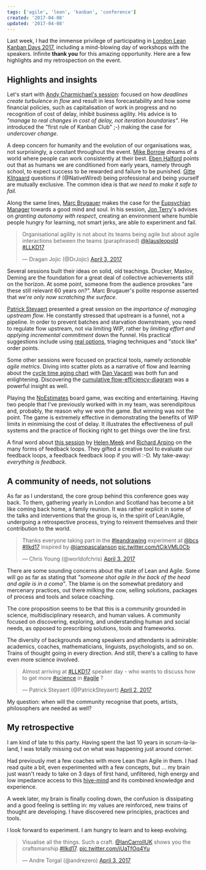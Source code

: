 ```yaml
---
tags: ['agile', 'lean', 'kanban', 'conference']
created: '2017-04-08'
updated: '2017-04-08'
---
```


Last week, I had the immense privilege of participating in [London Lean Kanban Days 2017](http://lanyrd.com/2017/llkd17/), including a mind-blowing day of workshops with the speakers. Infinite **thank you** for this amazing opportunity. Here are a few highlights and my retrospection on the event.

<!-- abstract -->

## Highlights and insights

Let's start with [Andy Charmichael's session](http://lanyrd.com/2017/llkd17/sfqrwh/): focused on how _deadlines create turbulence in flow_ and result in less forecastability and how some financial policies, such as capitalisation of work in progress and no recognition of cost of delay, inhibit business agility. His advice is to _"manage to real changes in cost of delay, not iteration boundaries"_. He introduced the "first rule of Kanban Club" ;-) making the case for _undercover change_.

A deep concern for humanity and the evolution of our organisations was, not surprisingly, a constant throughout the event. [Mike Borrow](https://twitter.com/asplake) dreams of a world where people can work consistently at their best. [Eben Halford](https://twitter.com/Ebstar) points out that as humans we are conditioned from early years, namely through school, to expect success to be rewarded and failure to be punished. [Gitte Klitgaard](https://twitter.com/NativeWired) questions if (@NativeWired) being professional and being yourself are mutually exclusive. The common idea is that _we need to make it safe to fail._

Along the same lines, [Marc Brugauer](https://twitter.com/somesheep) makes the case for the [Eupsychian Manager](https://vimeo.com/193227418) towards a good mind and soul. In his session, [Jon Terry](https://twitter.com/leankitjon)'s advises on _granting autonomy with respect_, creating an environment where humble people hungry for learning, not smart jerks, are able to experiment and fail.

<blockquote class="twitter-tweet" data-lang="en"><p lang="en" dir="ltr">Organisational agility is not about its teams being agile but about agile interactions between the teams (paraphrased) <a href="https://twitter.com/klausleopold">@klausleopold</a> <a href="https://twitter.com/hashtag/LLKD17?src=hash">#LLKD17</a></p>&mdash; Dragan Jojic (@DrJojic) <a href="https://twitter.com/DrJojic/status/848931519632736256">April 3, 2017</a></blockquote>
<script async src="//platform.twitter.com/widgets.js" charset="utf-8"></script>

Several sessions built their ideas on solid, old teachings. Drucker, Maslov, Deming are the foundation for a great deal of collective achievements still on the horizon. At some point, someone from the audience provokes "are these still relevant 60 years on?". Marc Brugauer's polite response asserted that _we're only now scratching the surface_.

[Patrick Steyaert](https://twitter.com/PatrickSteyaert) presented a great session on the _importance of managing upstream flow_. He constantly stressed that upstream is a funnel, not a pipeline. In order to prevent batches and starvation downstream, you need to regulate flow upstream, not via limiting WIP, rather by _limiting effort and applying incremental commitment_ down the funnel. His practical suggestions include using [real options](http://www.agilecoach.net/coach-tools/real-options/), triaging techniques and "stock like" order points.

Some other sessions were focused on practical tools, namely _actionable agile metrics_. Diving into scatter plots as a narrative of flow and learning about the [cycle time aging chart](https://www.actionableagile.com/cycle-time-aging-charts/) with [Dan Vacanti](https://twitter.com/danvacanti) was both fun and enlightening. Discovering the [cumulative flow-efficiency-diagram](http://www.agilerescue.de/the-cummulative-flowefficiency-diagram-new-kanban-metric/) was a powerful insight as well.

Playing the [NoEstimates](https://github.com/pip72/no-estimates-game) board game, was exciting and entertaining. Having two people that I've previously worked with in my team, was serendipitous and, probably, the reason why we won the game. But winning was not the point. The game is extremely effective in demonstrating the benefits of WIP limits in minimising the cost of delay. It illustrates the effectiveness of pull systems and the practice of flocking right to get things over the line first.

A final word about [this session](https://www.slideshare.net/helenmeek/swimming-in-the-sea-of-feedback-llkd17) by [Helen Meek](http://blogs.ripple-rock.com/helenmeek/default.aspx) and [Richard Arpino](http://blogs.ripple-rock.com/helenmeek/default.aspx) on the many forms of feedback loops. They gifted a creative tool to evaluate our feedback loops, a feedback feedback loop if you will :-D. My take-away: _everything is feedback_.

## A community of needs, not solutions

As far as I understand, the core group behind this conference goes way back. To them, gathering yearly in London and Scotland has become a bit like coming back home, a family reunion. It was rather explicit in some of the talks and interventions that the group is, in the spirit of Lean/Agile, undergoing a retrospective process, trying to reinvent themselves and their contribution to the world.

<blockquote class="twitter-tweet" data-lang="en"><p lang="en" dir="ltr">Thanks everyone taking part in the <a href="https://twitter.com/hashtag/leandrawing?src=hash">#leandrawing</a> experiment at <a href="https://twitter.com/bcs">@bcs</a> <a href="https://twitter.com/hashtag/llkd17?src=hash">#llkd17</a> inspired by <a href="https://twitter.com/iampascalanson">@iampascalanson</a> <a href="https://t.co/tCikVML0Cb">pic.twitter.com/tCikVML0Cb</a></p>&mdash; Chris Young (@worldofchris) <a href="https://twitter.com/worldofchris/status/848891180331016192">April 3, 2017</a></blockquote>
<script async src="//platform.twitter.com/widgets.js" charset="utf-8"></script>

There are some sounding concerns about the state of Lean and Agile. Some will go as far as stating that _"someone shot agile in the back of the head and agile is in a coma"_. The blame is on the somewhat predatory and mercenary practices, out there milking the cow, selling solutions, packages of process and tools and solace coaching.

The core proposition seems to be that this is a community grounded in science, multidisciplinary research, and human values. A community focused on discovering, exploring, and understanding human and social needs, as opposed to prescribing solutions, tools and frameworks.

The diversity of backgrounds among speakers and attendants is admirable: academics, coaches, mathematicians, linguists, psychologists, and so on. Trains of thought going in every direction. And still, there's a calling to have even more science involved.

<blockquote class="twitter-tweet" data-lang="en"><p lang="en" dir="ltr">Almost arriving at <a href="https://twitter.com/hashtag/LLKD17?src=hash">#LLKD17</a> speaker day - who wants to discuss how to get more <a href="https://twitter.com/hashtag/science?src=hash">#science</a> in <a href="https://twitter.com/hashtag/agile?src=hash">#agile</a> ?</p>&mdash; Patrick Steyaert (@PatrickSteyaert) <a href="https://twitter.com/PatrickSteyaert/status/848445457001054208">April 2, 2017</a></blockquote>
<script async src="//platform.twitter.com/widgets.js" charset="utf-8"></script>

My question: when will the community recognise that poets, artists, philosophers are needed as well?

## My retrospective

I am kind of late to this party. Having spent the last 10 years in scrum-la-la-land, I was totally missing out on what was happening just around corner.

Had previously met a few coaches with more Lean than Agile in them. I had read quite a bit, even experimented with a few concepts, but ... my brain just wasn't ready to take on 3 days of first hand, unfiltered, high energy and low impedance access to this [hive-mind](https://twitter.com/judyrees/status/849304310374694912) and its combined knowledge and experience.

A week later, my brain is finally cooling down, the confusion is dissipating and a good feeling is settling in: my values are reinforced, new trains of thought are developing. I have discovered new principles, practices and tools.

I look forward to experiment. I am hungry to learn and to keep evolving.

<blockquote class="twitter-tweet" data-lang="en"><p lang="en" dir="ltr">Visualise all the things. Such a craft. <a href="https://twitter.com/IanCarrollUK">@IanCarrollUK</a> shows you the craftsmanship <a href="https://twitter.com/hashtag/llkd17?src=hash">#llkd17</a>. <a href="https://t.co/jUaTfOq4Yu">pic.twitter.com/jUaTfOq4Yu</a></p>&mdash; Andre Torgal (@andrezero) <a href="https://twitter.com/andrezero/status/848893786839240704">April 3, 2017</a></blockquote>
<script async src="//platform.twitter.com/widgets.js" charset="utf-8"></script>
